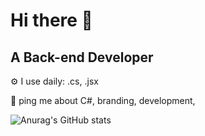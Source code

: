 <h1>Hi there 👋</h1>
<h2><b>A Back-end Developer </b></h2>


⚙️ I use daily: .cs, .jsx

💬 ping me about C#, branding, development, 



![Anurag's GitHub stats](https://github-readme-stats.vercel.app/api?username=Hugo-Sodre&show_icons=true&theme=tokyonight)
